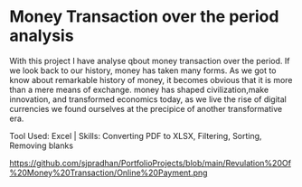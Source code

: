
# Money Transaction over the period analysis

With this project I have analyse qbout money transaction over the period. If we look back to our history, money has taken many forms. As we got to know about remarkable history of money, it becomes obvious that it is more than a mere means of exchange. money has shaped civilization,make innovation, and transformed economics today, as we live the rise of digital currencies we found ourselves at the precipice of another transformative era.

Tool Used: Excel | Skills: Converting PDF to XLSX, Filtering, Sorting, Removing blanks

https://github.com/sjpradhan/PortfolioProjects/blob/main/Revulation%20Of%20Money%20Transaction/Online%20Payment.png

